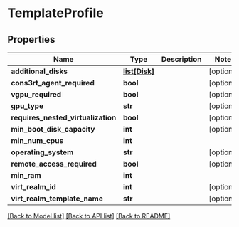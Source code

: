 # TemplateProfile

## Properties
Name | Type | Description | Notes
------------ | ------------- | ------------- | -------------
**additional_disks** | [**list[Disk]**](Disk.md) |  | [optional] 
**cons3rt_agent_required** | **bool** |  | [optional] 
**vgpu_required** | **bool** |  | [optional] 
**gpu_type** | **str** |  | [optional] 
**requires_nested_virtualization** | **bool** |  | [optional] 
**min_boot_disk_capacity** | **int** |  | [optional] 
**min_num_cpus** | **int** |  | 
**operating_system** | **str** |  | [optional] 
**remote_access_required** | **bool** |  | [optional] 
**min_ram** | **int** |  | 
**virt_realm_id** | **int** |  | [optional] 
**virt_realm_template_name** | **str** |  | [optional] 

[[Back to Model list]](../README.md#documentation-for-models) [[Back to API list]](../README.md#documentation-for-api-endpoints) [[Back to README]](../README.md)


